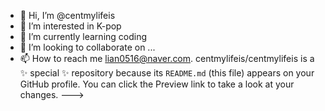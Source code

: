 - 👋 Hi, I’m @centmylifeis
- 👀 I’m interested in K-pop
- 🌱 I’m currently learning coding
- 💞️ I’m looking to collaborate on ...
- 📫 How to reach me lian0516@naver.com.
centmylifeis/centmylifeis is a ✨ special ✨ repository because its `README.md` (this file) appears on your GitHub profile.
You can click the Preview link to take a look at your changes.
--->
